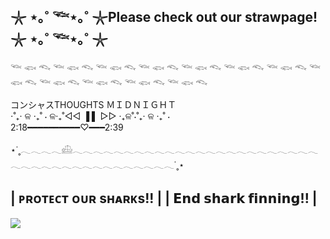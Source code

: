 ## 𓇼 ⋆｡˚ 𓆝⋆｡˚ 𓇼Please check out our strawpage!𓇼 ⋆｡˚ 𓆝⋆｡˚ 𓇼
𓆝 𓆟 𓆞 𓆝 𓆟 𓆞 𓆝 𓆟 𓆞 𓆝 𓆟 𓆞 𓆝 𓆟 𓆞 𓆝 𓆟 𓆞 𓆝 𓆟 𓆞 𓆝 𓆟 𓆞 𓆝 𓆟 𓆞 𓆝 𓆟 𓆞 𓆝 𓆟 𓆞 𓆝 𓆟 𓆞


コンシャスTHOUGHTS ＭＩＤＮＩＧＨＴ                                                                                                             
⋅˚₊‧ ଳ ‧₊˚ ⋅ ଳ‧₊˚◁◁    ▐ ▌     ▷▷ ‧₊ଳ˚⋅˚₊‧ ଳ ‧₊˚ ⋅                                                                                                         
2:18━━━━━━━━━━♡━━━2:39


⋆˙˳𓂃𓂃𓂃𓂃𓊝𓂃𓂃𓂃𓂃𓂃𓂃𓂃𓂃𓂃𓂃𓂃𓂃𓂃𓂃𓂃𓂃𓂃𓂃𓂃𓂃𓂃𓂃𓂃𓂃𓂃𓂃𓂃𓂃𓂃𓂃𓂃𓂃𓂃𓂃𓂃𓂃𓂃𓂃𓂃𓂃˙˳⋆

|  ᴘʀᴏᴛᴇᴄᴛ ᴏᴜʀ sʜᴀʀᴋs!!  |
|   𝗘𝗻𝗱 𝘀𝗵𝗮𝗿𝗸 𝗳𝗶𝗻𝗻𝗶𝗻𝗴!!    |
----------------------------------------

<img src="http://estruyf-github.azurewebsites.net/api/VisitorHit?user=Avrillace&repo=Avrillace&countColorcountColor&countColor=%90c1ee"/>

<!--

**Avrillace/Avrillace** is a ✨ _special_ ✨ repository because its `README.md` (this file) appears on your GitHub profile.



- 🔭 I’m currently working on ...
- 🌱 I’m currently learning ...
- 👯 I’m looking to collaborate on ...
- 🤔 I’m looking for help with ...
- 💬 Ask me about ...
- 📫 How to reach me: ...
- 😄 Pronouns: ...
- ⚡ Fun fact: ...
-->
